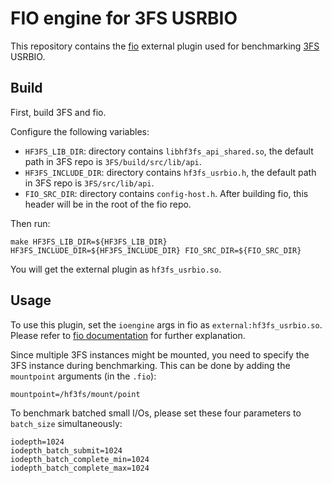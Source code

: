 # FIO engine for 3FS USRBIO

This repository contains the [fio] external plugin used for benchmarking [3FS] USRBIO.

## Build

First, build 3FS and fio.

Configure the following variables:
- `HF3FS_LIB_DIR`: directory contains `libhf3fs_api_shared.so`, the default path in 3FS repo is `3FS/build/src/lib/api`.
- `HF3FS_INCLUDE_DIR`: directory contains `hf3fs_usrbio.h`, the default path in 3FS repo is `3FS/src/lib/api`.
- `FIO_SRC_DIR`: directory contains `config-host.h`. After building fio, this header will be in the root of the fio repo.

Then run:
```
make HF3FS_LIB_DIR=${HF3FS_LIB_DIR} HF3FS_INCLUDE_DIR=${HF3FS_INCLUDE_DIR} FIO_SRC_DIR=${FIO_SRC_DIR}
```

You will get the external plugin as `hf3fs_usrbio.so`.

## Usage

To use this plugin, set the `ioengine` args in fio as `external:hf3fs_usrbio.so`. Please refer to [fio documentation] for further explanation.

Since multiple 3FS instances might be mounted, you need to specify the 3FS instance during benchmarking. This can be done by adding the `mountpoint` arguments (in the `.fio`):
```
mountpoint=/hf3fs/mount/point
```

To benchmark batched small I/Os, please set these four parameters to `batch_size` simultaneously:
```
iodepth=1024
iodepth_batch_submit=1024
iodepth_batch_complete_min=1024
iodepth_batch_complete_max=1024
```

[fio]: https://github.com/axboe/fio
[3FS]: https://github.com/deepseek-ai/3FS
[fio documentation]: https://fio.readthedocs.io/en/latest/fio_doc.html
